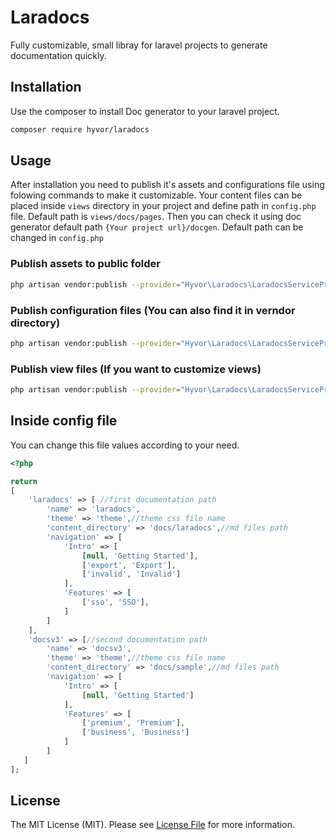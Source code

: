 # Laradocs
Fully customizable, small libray for laravel projects to generate documentation quickly.

## Installation

Use the composer to install Doc generator to your laravel project.

```bash
composer require hyvor/laradocs 
```

## Usage

After installation you need to publish it's assets and configurations file using folowing commands to make it customizable. 
Your content files can be placed inside `views` directory in your project and define path in `config.php` file. Default path is `views/docs/pages`.
Then you can check it using doc generator default path `{Your project url}/docgen`. Default path can be changed in `config.php`

### Publish assets to public folder
```bash
php artisan vendor:publish --provider="Hyvor\Laradocs\LaradocsServiceProvider" --tag="assets"
```

### Publish configuration files (You can also find it in verndor directory)
```bash
php artisan vendor:publish --provider="Hyvor\Laradocs\LaradocsServiceProvider" --tag="config"
```

### Publish view files (If you want to customize views)
```bash
php artisan vendor:publish --provider="Hyvor\Laradocs\LaradocsServiceProvider" --tag="views"
```
## Inside config file
You can change this file values according to your need.
```php
<?php

return 
[
    'laradocs' => [ //first documentation path
        'name' => 'laradocs',
        'theme' => 'theme',//theme css file name
        'content_directory' => 'docs/laradocs',//md files path
        'navigation' => [
            'Intro' => [
                [null, 'Getting Started'],
                ['export', 'Export'],
                ['invalid', 'Invalid']
            ],
            'Features' => [
                ['sso', 'SSO'],
            ]
        ]
    ],
    'docsv3' => [//second documentation path
        'name' => 'docsv3',
        'theme' => 'theme',//theme css file name
        'content_directory' => 'docs/sample',//md files path
        'navigation' => [
            'Intro' => [
                [null, 'Getting Started']
            ],
            'Features' => [
                ['premium', 'Premium'],
                ['business', 'Business']
            ]
        ]
   ]
];
```
## License

The MIT License (MIT). Please see [License File](LICENSE) for more information.